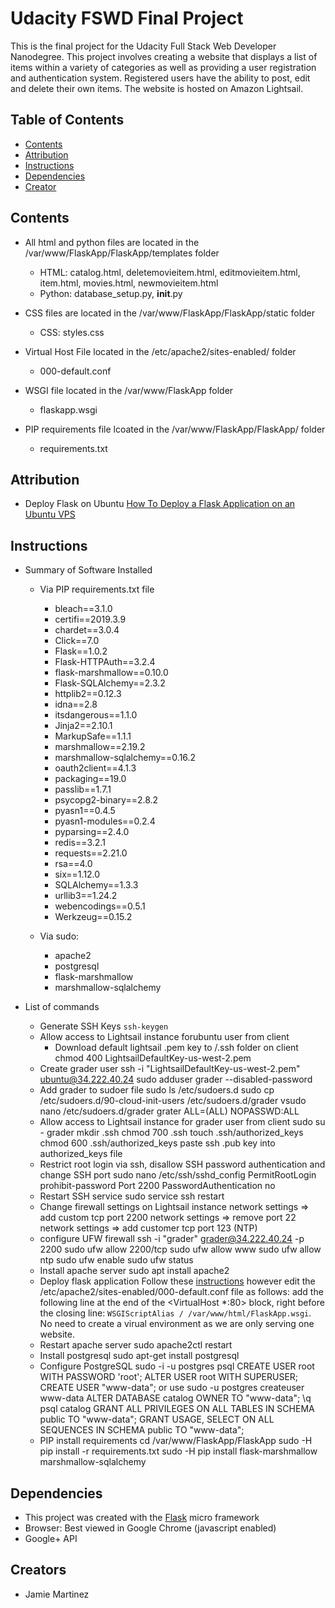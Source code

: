 # Udacity FSWD Final Project

This is the final project for the Udacity Full Stack Web Developer Nanodegree.  This project involves creating a website that displays a list of items within a variety of categories as well as providing a user registration and authentication system.  Registered users have the ability to post, edit and delete their own items.  The website is hosted on Amazon Lightsail.

## Table of Contents

* [Contents](#contents)
* [Attribution](#attribution)
* [Instructions](#instructions)
* [Dependencies](#dependencies)
* [Creator](#creators)

## Contents

*  All html and python files are located in the /var/www/FlaskApp/FlaskApp/templates folder
    - HTML: catalog.html, deletemovieitem.html, editmovieitem.html, item.html, movies.html, newmovieitem.html
    - Python: database_setup.py, __init__.py

*  CSS files are located in the /var/www/FlaskApp/FlaskApp/static folder
    - CSS: styles.css

*  Virtual Host File located in the /etc/apache2/sites-enabled/ folder
    - 000-default.conf

*  WSGI file located in the /var/www/FlaskApp folder
    - flaskapp.wsgi

* PIP requirements file lcoated in the /var/www/FlaskApp/FlaskApp/ folder
    - requirements.txt

## Attribution

*  Deploy Flask on Ubuntu [How To Deploy a Flask Application on an Ubuntu VPS](https://www.digitalocean.com/community/tutorials/how-to-deploy-a-flask-application-on-an-ubuntu-vps)

## Instructions

* Summary of Software Installed
    - Via PIP requirements.txt file
        * bleach==3.1.0
        * certifi==2019.3.9
        * chardet==3.0.4
        * Click==7.0
        * Flask==1.0.2
        * Flask-HTTPAuth==3.2.4
        * flask-marshmallow==0.10.0
        * Flask-SQLAlchemy==2.3.2
        * httplib2==0.12.3
        * idna==2.8
        * itsdangerous==1.1.0
        * Jinja2==2.10.1
        * MarkupSafe==1.1.1
        * marshmallow==2.19.2
        * marshmallow-sqlalchemy==0.16.2
        * oauth2client==4.1.3
        * packaging==19.0
        * passlib==1.7.1
        * psycopg2-binary==2.8.2
        * pyasn1==0.4.5
        * pyasn1-modules==0.2.4
        * pyparsing==2.4.0
        * redis==3.2.1
        * requests==2.21.0
        * rsa==4.0
        * six==1.12.0
        * SQLAlchemy==1.3.3
        * urllib3==1.24.2
        * webencodings==0.5.1
        * Werkzeug==0.15.2

    - Via sudo:
        * apache2
        * postgresql
        * flask-marshmallow
        * marshmallow-sqlalchemy

* List of commands
    - Generate SSH Keys
        ```ssh-keygen```
    - Allow access to Lightsail instance forubuntu user from client
        * Download default lightsail .pem key to /.ssh folder on client
        chmod 400 LightsailDefaultKey-us-west-2.pem
    - Create grader user
        ssh -i "LightsailDefaultKey-us-west-2.pem" ubuntu@34.222.40.24
        sudo adduser grader --disabled-password
    - Add grader to sudoer file
        sudo ls /etc/sudoers.d
        sudo cp /etc/sudoers.d/90-cloud-init-users /etc/sudoers.d/grader
        vsudo nano /etc/sudoers.d/grader
	    grater ALL=(ALL) NOPASSWD:ALL
    - Allow access to Lightsail instance for grader user from client
        sudo su - grader
        mkdir .ssh
        chmod 700 .ssh
        touch .ssh/authorized_keys
        chmod 600 .ssh/authorized_keys
        paste ssh .pub key into authorized_keys file
    - Restrict root login via ssh, disallow SSH password authentication and change SSH port
        sudo nano /etc/ssh/sshd_config
            PermitRootLogin prohibit-password
            Port 2200
	    PasswordAuthentication no
    - Restart SSH service
        sudo service ssh restart
    - Change firewall settings on Lightsail instance
        network settings => add custom tcp port 2200 
        network settings => remove port 22
        network settings => add customer tcp port 123 (NTP)
    - configure UFW firewall
        ssh -i "grader" grader@34.222.40.24 -p 2200
        sudo ufw allow 2200/tcp
        sudo ufw allow www
        sudo ufw allow ntp
        sudo ufw enable
        sudo ufw status
    - Install apache server
        sudo apt install apache2
    - Deploy flask application
        Follow these [instructions](https://www.digitalocean.com/community/tutorials/how-to-deploy-a-flask-application-on-an-ubuntu-vps) however edit the /etc/apache2/sites-enabled/000-default.conf file as follows:  add the following line at the end of the <VirtualHost *:80> block, right before the closing </VirtualHost> line: ```WSGIScriptAlias / /var/www/html/FlaskApp.wsgi```. No need to create a virual environment as we are only serving one website.
    - Restart apache server
        sudo apache2ctl restart
    - Install postgresql
        sudo apt-get install postgresql
    - Configure PostgreSQL
        sudo -i -u postgres
        psql
            CREATE USER root WITH PASSWORD 'root';
            ALTER USER root WITH SUPERUSER;
            CREATE USER "www-data";  or use sudo -u postgres createuser www-data
            ALTER DATABASE catalog OWNER TO "www-data";
            \q
            psql catalog
                GRANT ALL PRIVILEGES ON ALL TABLES IN SCHEMA public TO "www-data";
                GRANT USAGE, SELECT ON ALL SEQUENCES IN SCHEMA public TO "www-data";
    - PIP install requirements
        cd /var/www/FlaskApp/FlaskApp
        sudo -H pip install -r requirements.txt
        sudo -H pip install flask-marshmallow marshmallow-sqlalchemy

## Dependencies

* This project was created with the [Flask](http://flask.pocoo.org/) micro framework 
* Browser: Best viewed in Google Chrome (javascript enabled)
* Google+ API

## Creators

* Jamie Martinez
